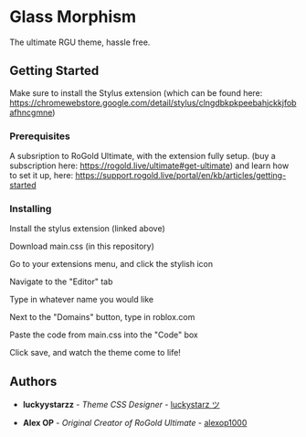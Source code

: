 # Glass Morphism

The ultimate RGU theme, hassle free.

## Getting Started

Make sure to install the Stylus extension (which can be found here: https://chromewebstore.google.com/detail/stylus/clngdbkpkpeebahjckkjfobafhncgmne)

### Prerequisites

A subsription to RoGold Ultimate, with the extension fully setup. (buy a subscription here: https://rogold.live/ultimate#get-ultimate) and learn how to set it up, here: https://support.rogold.live/portal/en/kb/articles/getting-started 

### Installing

Install the stylus extension (linked above)

Download main.css (in this repository)

Go to your extensions menu, and click the stylish icon

Navigate to the "Editor" tab

Type in whatever name you would like

Next to the "Domains" button, type in roblox.com

Paste the code from main.css into the "Code" box

Click save, and watch the theme come to life!

## Authors

* **luckyystarzz** - *Theme CSS Designer* - [luckystarz ツ](https://github.com/luckystarzz)

* **Alex OP** - *Original Creator of RoGold Ultimate* - [alexop1000](https://github.com/alexop1000)
